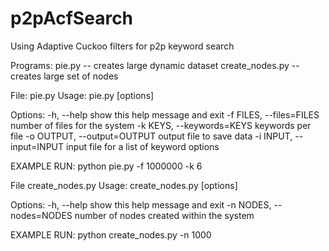 # p2pAcfSearch
Using Adaptive Cuckoo filters for p2p keyword search

Programs:
pie.py -- creates large dynamic dataset
create_nodes.py -- creates large set of nodes




File: pie.py
Usage: pie.py [options]

Options:
  -h, --help            show this help message and exit
  -f FILES, --files=FILES
                        number of files for the system
  -k KEYS, --keywords=KEYS
                        keywords per file
  -o OUTPUT, --output=OUTPUT
                        output file to save data
  -i INPUT, --input=INPUT
                        input file for a list of keyword options

EXAMPLE RUN:
	python pie.py -f 1000000 -k 6


File create_nodes.py
Usage: create_nodes.py [options]

Options:
  -h, --help            show this help message and exit
  -n NODES, --nodes=NODES
                        number of nodes created within the system


EXAMPLE RUN:
	python create_nodes.py -n 1000
	
